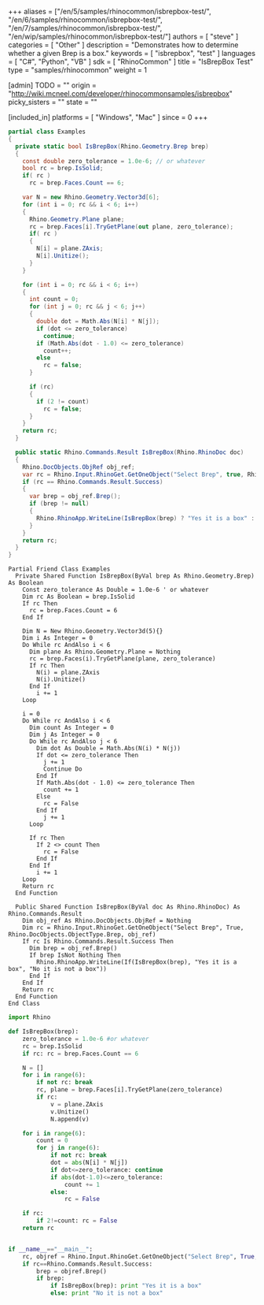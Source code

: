 +++
aliases = ["/en/5/samples/rhinocommon/isbrepbox-test/", "/en/6/samples/rhinocommon/isbrepbox-test/", "/en/7/samples/rhinocommon/isbrepbox-test/", "/en/wip/samples/rhinocommon/isbrepbox-test/"]
authors = [ "steve" ]
categories = [ "Other" ]
description = "Demonstrates how to determine whether a given Brep is a box."
keywords = [ "isbrepbox", "test" ]
languages = [ "C#", "Python", "VB" ]
sdk = [ "RhinoCommon" ]
title = "IsBrepBox Test"
type = "samples/rhinocommon"
weight = 1

[admin]
TODO = ""
origin = "http://wiki.mcneel.com/developer/rhinocommonsamples/isbrepbox"
picky_sisters = ""
state = ""

[included_in]
platforms = [ "Windows", "Mac" ]
since = 0
+++

<div class="codetab-content" id="cs">

```cs
partial class Examples
{
  private static bool IsBrepBox(Rhino.Geometry.Brep brep)
  {
    const double zero_tolerance = 1.0e-6; // or whatever
    bool rc = brep.IsSolid;
    if( rc )
      rc = brep.Faces.Count == 6;

    var N = new Rhino.Geometry.Vector3d[6];
    for (int i = 0; rc && i < 6; i++)
    {
      Rhino.Geometry.Plane plane;
      rc = brep.Faces[i].TryGetPlane(out plane, zero_tolerance);
      if( rc )
      {
        N[i] = plane.ZAxis;
        N[i].Unitize();
      }
    }

    for (int i = 0; rc && i < 6; i++)
    {
      int count = 0;
      for (int j = 0; rc && j < 6; j++)
      {
        double dot = Math.Abs(N[i] * N[j]);
        if (dot <= zero_tolerance)
          continue;
        if (Math.Abs(dot - 1.0) <= zero_tolerance)
          count++;
        else
          rc = false;
      }

      if (rc)
      {
        if (2 != count)
          rc = false;
      }
    }
    return rc;
  }

  public static Rhino.Commands.Result IsBrepBox(Rhino.RhinoDoc doc)
  {
    Rhino.DocObjects.ObjRef obj_ref;
    var rc = Rhino.Input.RhinoGet.GetOneObject("Select Brep", true, Rhino.DocObjects.ObjectType.Brep, out obj_ref);
    if (rc == Rhino.Commands.Result.Success)
    {
      var brep = obj_ref.Brep();
      if (brep != null)
      {
        Rhino.RhinoApp.WriteLine(IsBrepBox(brep) ? "Yes it is a box" : "No it is not a box");
      }
    }
    return rc;
  }
}
```

</div>


<div class="codetab-content" id="vb">

```vbnet
Partial Friend Class Examples
  Private Shared Function IsBrepBox(ByVal brep As Rhino.Geometry.Brep) As Boolean
	Const zero_tolerance As Double = 1.0e-6 ' or whatever
	Dim rc As Boolean = brep.IsSolid
	If rc Then
	  rc = brep.Faces.Count = 6
	End If

	Dim N = New Rhino.Geometry.Vector3d(5){}
	Dim i As Integer = 0
	Do While rc AndAlso i < 6
	  Dim plane As Rhino.Geometry.Plane = Nothing
	  rc = brep.Faces(i).TryGetPlane(plane, zero_tolerance)
	  If rc Then
		N(i) = plane.ZAxis
		N(i).Unitize()
	  End If
		i += 1
	Loop

	i = 0
	Do While rc AndAlso i < 6
	  Dim count As Integer = 0
	  Dim j As Integer = 0
	  Do While rc AndAlso j < 6
		Dim dot As Double = Math.Abs(N(i) * N(j))
		If dot <= zero_tolerance Then
		  j += 1
		  Continue Do
		End If
		If Math.Abs(dot - 1.0) <= zero_tolerance Then
		  count += 1
		Else
		  rc = False
		End If
		  j += 1
	  Loop

	  If rc Then
		If 2 <> count Then
		  rc = False
		End If
	  End If
		i += 1
	Loop
	Return rc
  End Function

  Public Shared Function IsBrepBox(ByVal doc As Rhino.RhinoDoc) As Rhino.Commands.Result
	Dim obj_ref As Rhino.DocObjects.ObjRef = Nothing
	Dim rc = Rhino.Input.RhinoGet.GetOneObject("Select Brep", True, Rhino.DocObjects.ObjectType.Brep, obj_ref)
	If rc Is Rhino.Commands.Result.Success Then
	  Dim brep = obj_ref.Brep()
	  If brep IsNot Nothing Then
		Rhino.RhinoApp.WriteLine(If(IsBrepBox(brep), "Yes it is a box", "No it is not a box"))
	  End If
	End If
	Return rc
  End Function
End Class
```

</div>


<div class="codetab-content" id="py">

```python
import Rhino

def IsBrepBox(brep):
    zero_tolerance = 1.0e-6 #or whatever
    rc = brep.IsSolid
    if rc: rc = brep.Faces.Count == 6

    N = []
    for i in range(6):
        if not rc: break
        rc, plane = brep.Faces[i].TryGetPlane(zero_tolerance)
        if rc:
            v = plane.ZAxis
            v.Unitize()
            N.append(v)

    for i in range(6):
        count = 0
        for j in range(6):
            if not rc: break
            dot = abs(N[i] * N[j])
            if dot<=zero_tolerance: continue
            if abs(dot-1.0)<=zero_tolerance:
                count += 1
            else:
                rc = False

    if rc:
        if 2!=count: rc = False
    return rc


if __name__=="__main__":
    rc, objref = Rhino.Input.RhinoGet.GetOneObject("Select Brep", True, Rhino.DocObjects.ObjectType.Brep)
    if rc==Rhino.Commands.Result.Success:
        brep = objref.Brep()
        if brep:
            if IsBrepBox(brep): print "Yes it is a box"
            else: print "No it is not a box"
```

</div>
